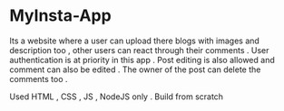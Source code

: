 # MyInsta-App
Its a website where a user can upload there blogs with images and description too , other users can react through their comments . User authentication is at priority in this app . 
Post editing is also allowed and comment can also be edited . The owner of the post can delete the comments too .

Used HTML , CSS , JS , NodeJS only .
Build from scratch

